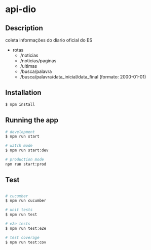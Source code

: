 # api-dio

## Description

coleta informações do diario oficial do ES

- rotas
    - /noticias
    - /noticias/paginas
    - /ultimas
    - /busca/palavra
    - /busca/palavra/data_inicial/data_final (formato: 2000-01-01)
## Installation

```bash
$ npm install
```

## Running the app

```bash
# development
$ npm run start

# watch mode
$ npm run start:dev

# production mode
npm run start:prod
```

## Test

```bash

# cucumber
$ npm run cucumber

# unit tests
$ npm run test

# e2e tests
$ npm run test:e2e

# test coverage
$ npm run test:cov
```
